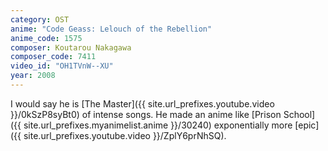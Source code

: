 ```yaml
---
category: OST
anime: "Code Geass: Lelouch of the Rebellion"
anime_code: 1575
composer: Koutarou Nakagawa
composer_code: 7411
video_id: "OH1TVnW--XU"
year: 2008
---
```

I would say he is [The Master]({{ site.url_prefixes.youtube.video }}/0kSzP8syBt0) of intense songs. He made an anime like [Prison School]({{ site.url_prefixes.myanimelist.anime }}/30240) exponentially more [epic]({{ site.url_prefixes.youtube.video }}/ZplY6prNhSQ).